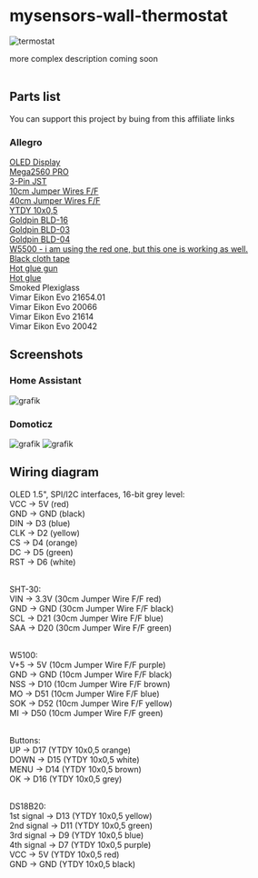 # mysensors-wall-thermostat
![termostat](https://github.com/damsma/mysensors-wall-thermostat/assets/45398732/1fbd411e-03d9-40ac-9807-f5e8a61b431c)


more complex description coming soon<br><br>

<h2>Parts list</h2>
You can support this project by buing from this affiliate links

<h3>Allegro</h3>
<a href="https://allegro.pl/oferta/oled-1-5-spi-i2c-16-bit-grey-level-3-3v-5v-7218185066?utm_medium=afiliacja&utm_source=ctr_2&utm_campaign=e6e5f411-eb7c-4e27-a007-f9e87bdd0fe4#">OLED Display</a><br>
<a href="https://allegro.pl/oferta/398-modul-mega2560-pro-ch340g-atmega2560-avr-zgodny-z-arduino-ide-14535527629?utm_medium=afiliacja&utm_source=ctr_2&utm_campaign=e6e5f411-eb7c-4e27-a007-f9e87bdd0fe4#">Mega2560 PRO</a><br>
<a href="https://allegro.pl/oferta/zlacze-jst-sm-3-pin-2-54mm-konektor-kostka-zlaczka-12712195780?utm_medium=afiliacja&utm_source=ctr_2&utm_campaign=e6e5f411-eb7c-4e27-a007-f9e87bdd0fe4#">3-Pin JST</a><br>
<a href="https://allegro.pl/oferta/40x10cm-przewody-zworki-arduino-zensko-zenskie-10680377620?utm_medium=afiliacja&utm_source=ctr_2&utm_campaign=e6e5f411-eb7c-4e27-a007-f9e87bdd0fe4#">10cm Jumper Wires F/F</a><br>
<a href="https://allegro.pl/oferta/przewody-zensko-zenskie-40szt-30cm-kable-arduino-8428118016?utm_medium=afiliacja&utm_source=ctr_2&utm_campaign=e6e5f411-eb7c-4e27-a007-f9e87bdd0fe4#">40cm Jumper Wires F/F</a><br>
<a href="https://allegro.pl/oferta/przewody-zensko-zenskie-40szt-30cm-kable-arduino-8428118016?utm_medium=afiliacja&utm_source=ctr_2&utm_campaign=e6e5f411-eb7c-4e27-a007-f9e87bdd0fe4#">YTDY 10x0,5</a><br>
<a href="https://allegro.pl/oferta/gniazdo-na-goldpin-styki-bld-16-2-szt-2060-2-11597131052?utm_medium=afiliacja&utm_source=ctr_2&utm_campaign=e6e5f411-eb7c-4e27-a007-f9e87bdd0fe4#">Goldpin BLD-16</a><br>
<a href="https://allegro.pl/oferta/gniazdo-na-goldpin-styki-bld-03-5-szt-0102-5-11597097506?utm_medium=afiliacja&utm_source=ctr_2&utm_campaign=e6e5f411-eb7c-4e27-a007-f9e87bdd0fe4#">Goldpin BLD-03</a><br>
<a href="https://allegro.pl/oferta/gniazdo-na-goldpin-styki-bld-04-5-szt-0103-5-11597106806?utm_medium=afiliacja&utm_source=ctr_2&utm_campaign=e6e5f411-eb7c-4e27-a007-f9e87bdd0fe4#">Goldpin BLD-04</a><br>
<a href="https://allegro.pl/oferta/modul-ethernet-w5500-arduino-stm32-9215973758?utm_medium=afiliacja&utm_source=ctr_2&utm_campaign=e6e5f411-eb7c-4e27-a007-f9e87bdd0fe4#">W5500 - i am using the red one, but this one is working as well.</a><br>
<a href="https://allegro.pl/oferta/tasma-izolacyjna-tesa-mocna-odporna-parciana-materialowa-czarna-15m-10559057375?utm_medium=afiliacja&utm_source=ctr_2&utm_campaign=e6e5f411-eb7c-4e27-a007-f9e87bdd0fe4#">Black cloth tape</a><br>
<a href="https://allegro.pl/oferta/pistolet-klejarka-do-kleju-78w-na-cieplo-klej-13141685226?utm_medium=afiliacja&utm_source=ctr_2&utm_campaign=e6e5f411-eb7c-4e27-a007-f9e87bdd0fe4#">Hot glue gun</a><br>
<a href="https://allegro.pl/oferta/klej-do-pistoletu-na-cieplo-10st-7mm-przezroczysty-14648241742?utm_medium=afiliacja&utm_source=ctr_2&utm_campaign=e6e5f411-eb7c-4e27-a007-f9e87bdd0fe4#">Hot glue</a><br>
Smoked Plexiglass<br>
Vimar Eikon Evo 21654.01<br>
Vimar Eikon Evo 20066<br>
Vimar Eikon Evo 21614<br>
Vimar Eikon Evo 20042<br>

<h2>Screenshots</h2>
<h3>Home Assistant</h3>

![grafik](https://user-images.githubusercontent.com/45398732/204623008-7a077056-5cc6-44b4-a956-9ec1a31a5fc1.png)

<h3>Domoticz</h3>

![grafik](https://user-images.githubusercontent.com/45398732/204621900-5fa87f26-3f23-46d6-b87d-4fd7a6a75c5f.png)
![grafik](https://user-images.githubusercontent.com/45398732/204622015-3d09dd9c-9d6c-4e16-b8c0-beaf6bfd64e9.png)



<h2>Wiring diagram</h2>

OLED 1.5", SPI/I2C interfaces, 16-bit grey level:<br>
VCC		->	5V (red)<br>
GND		->  GND (black)<br>
DIN		->	D3 (blue)<br>
CLK     ->	D2 (yellow)<br>
CS      ->	D4 (orange)<br>
DC      ->	D5 (green)<br>
RST     ->	D6 (white)<br><br>

SHT-30:<br>
VIN     ->	3.3V (30cm Jumper Wire F/F red)<br>
GND     ->	GND (30cm Jumper Wire F/F black)<br>
SCL     ->	D21 (30cm Jumper Wire F/F blue)<br>
SAA     ->	D20 (30cm Jumper Wire F/F green)<br><br>

W5100:<br>
V+5     ->	5V (10cm Jumper Wire F/F purple)<br>
GND     ->	GND (10cm Jumper Wire F/F black)<br>
NSS     ->	D10 (10cm Jumper Wire F/F brown)<br>
MO      ->	D51 (10cm Jumper Wire F/F blue)<br>
SOK     ->	D52 (10cm Jumper Wire F/F yellow)<br>
MI      ->	D50 (10cm Jumper Wire F/F green)<br><br>

Buttons:<br>
UP		->	D17 (YTDY 10x0,5 orange)<br>
DOWN	->	D15 (YTDY 10x0,5 white)<br>
MENU	->	D14 (YTDY 10x0,5 brown)<br>
OK		->	D16 (YTDY 10x0,5 grey)<br><br>

DS18B20:<br>
1st signal  ->	D13 (YTDY 10x0,5 yellow)<br>
2nd	signal  ->	D11 (YTDY 10x0,5 green)<br>
3rd signal  ->	D9 (YTDY 10x0,5 blue)<br>
4th signal  ->	D7 (YTDY 10x0,5 purple)<br>
VCC		      ->	5V (YTDY 10x0,5 red)<br>
GND		      ->  GND (YTDY 10x0,5 black)<br>
